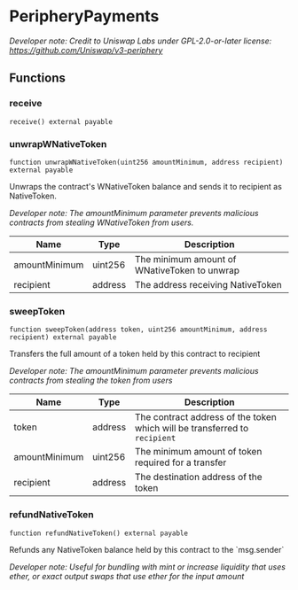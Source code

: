 

# PeripheryPayments






*Developer note: Credit to Uniswap Labs under GPL-2.0-or-later license:
https://github.com/Uniswap/v3-periphery*


## Functions
### receive


```solidity
receive() external payable
```



### unwrapWNativeToken


```solidity
function unwrapWNativeToken(uint256 amountMinimum, address recipient) external payable
```

Unwraps the contract&#x27;s WNativeToken balance and sends it to recipient as NativeToken.

*Developer note: The amountMinimum parameter prevents malicious contracts from stealing WNativeToken from users.*

| Name | Type | Description |
| ---- | ---- | ----------- |
| amountMinimum | uint256 | The minimum amount of WNativeToken to unwrap |
| recipient | address | The address receiving NativeToken |

### sweepToken


```solidity
function sweepToken(address token, uint256 amountMinimum, address recipient) external payable
```

Transfers the full amount of a token held by this contract to recipient

*Developer note: The amountMinimum parameter prevents malicious contracts from stealing the token from users*

| Name | Type | Description |
| ---- | ---- | ----------- |
| token | address | The contract address of the token which will be transferred to `recipient` |
| amountMinimum | uint256 | The minimum amount of token required for a transfer |
| recipient | address | The destination address of the token |

### refundNativeToken


```solidity
function refundNativeToken() external payable
```

Refunds any NativeToken balance held by this contract to the &#x60;msg.sender&#x60;

*Developer note: Useful for bundling with mint or increase liquidity that uses ether, or exact output swaps
that use ether for the input amount*

